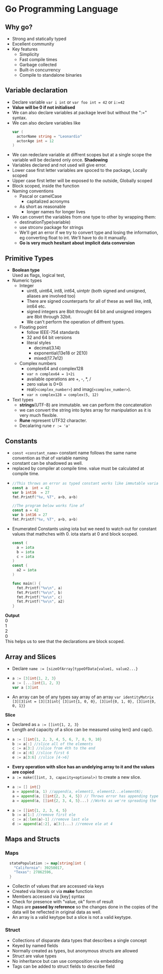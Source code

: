 # Go Programming Language

## Why go?
- Strong and statically typed
- Excellent community
- Key features
  - Simplicity
  - Fast compile times
  - Garbage collected
  - Built-in concurrency
  - Compile to standalone binaries

## Variable declaration
- Declare variable `var i int` or `var foo int = 42` or `i:=42` 
- **Value will be 0 if not initialised**
- We can also declare variables at package level but without the ":=" syntax.
- We can also declare variables like
  ```go
  var (
    actorName string = "Leonardio"
    actorAge int = 12
  )
- We can redeclare variable at diffrent scopes but at a single scope the variable will be declared only once. **Shadowing**
- Variables declared and not used will give error.
- Lower case first letter variables are spoced to the package, Locally scoped
- Upper case first letter will be exposed to the outside, Globally scoped
- Block scoped, inside the function
- Naming conventions
  - Pascal or camelCase
    - capitalized acronyms
  - As short as reasonable
    - longer names for longer lives
- We can convert the variables from one type to other by wrapping them:
  - destinationType(variable)
  - use strconv package for strings
  - We'll get an error if we try to convert type and losing the information, eg converting float to int. We'll have to do it manually.
  - **Go is very much hesitant about implicit data conversion**

## Primitive Types
- **Boolean type**
  <br/>Used as flags, logical test, 
- Numeric types
  - Integer
    - uint8, uint64, int8, int64, uintptr (both signed and unsigned, aliases are involved too)
    - There are signed counterparts for all of these as well like, int8, int64 etc.
    - signed integers are 8bit throught 64 bit and unsigned integers are 8bit through 32bit.
    - We can't perform the operation of diffrent types.
  - Floating point
    - follow IEEE-754 standards
    - 32 and 64 bit versions
    - literal styles
      - decimal(3.14)
      - exponential(13e18 or 2E10)
      - mixed(17.7e12)
  - Complex numbers
    - complex64 and complex128
    - `var n complex64 = 1+2i`
    - available operations are +, -, *, /
    - zero value is 0+0i
    - real(`<complex_number>`) and imag(`<complex_number>`).
    - `var n complex128 = complex(5, 12)`
- Text types
  - **strings**(UTF-8) are immutable. we can perform the concatenation
  - we can convert the string into bytes array for manipulation as it is very much flexible.
  - **Rune** represent UTF32 character.
  - Decalaring rune `r := 'a'`


## Constants
- `const <constant_name>` constant name follows the same name convention as that of variable naming
- constant can be shadowed as well.
- replaced by compiler at compile time. value must be calculated at compile time.
- ```go
  //This throws an error as typed constant works like immutable variables
  const a  int = 42
  var b int16  = 27
  fmt.Printf("%v, %T", a+b, a+b)

  //The program below works fine af
  const a = 42
  var b int16 = 27
  fmt.Printf("%v, %T", a+b, a+b)
  
- Enumerated Constants using iota but we need to watch out for constant values that mathches with 0. iota starts at 0 and block scoped.
  ```go
  const (
    a = iota
    b = iota
    c = iota
  )
  const (
    a2 = iota
  )

  func main() {
    fmt.Printf("%v\n", a)
    fmt.Printf("%v\n", b)
    fmt.Printf("%v\n", c)
    fmt.Printf("%v\n", a2)
  }

**Output** <br/>
0 <br/>
1 <br/>
2 <br/>
0 <br/>
This helps us to see that the declarations are block scoped.

## Array and Slices
- Declare `name := [sizeOfArray]typeOfData{value1, value2...}`
- ```go
  a := [3]int{1, 2, 3}
  a := [...]int{1, 2, 3}
  var a [3]int
- An array can be of any types say array of an array
`var identityMatrix [3][3]int = [3][3]int{ [3]int{1, 0, 0}, [3]int{0, 1, 0}, [3]int{0, 0, 1}}`

**Slice**
- Declared as `a := []int{1, 2, 3}`
- Length and capacity of a slice can be measured using len() and cap().
- ```go
  a := []int{1, 2, 3, 4, 5, 6, 7, 8, 9, 10}
  b := a[:] //slice all of the elements
  c := a[3:] //slice from 4th to the end
  d := a[:6] //slice first 6
  e := a[3:6] //slice [4->6]
- **Every operation with slice has an undelying array to it and the values are copied**
- `a := make([]int, 3, capacity<optional>)` to create a new slice.
- ```go
  a := [] int{}
  a = append(a, 1) //append(a, element1, element2...elementN);
  a = append(a, []int{2, 3, 4, 5}) // Throws error has appending type array instead of int  
  a = append(a, []int{2, 3, 4, 5}...) //Works as we're spreading the values over the entire array

- ```go
  a := []int{1, 2, 3, 4, 5}
  b := a[1:] //remove first ele
  c := a[:len(a)-1] //remove last ele
  d := append(a[:2], a[3:]...) //remove ele at 4

## Maps and Structs

### Maps
```go
  statePopulation := map[string]int {
    "California": 39250017,
    "Texas": 27862596,
  }
```
- Collectin of values that are accessed via keys
- Created via literals or via **make** function
- Members accessed via [key] syntax
- Check for presence with "value, ok" form of result
- Maps are **passed by reference** so the changes done in the copies of the data will be reflected in original data as well.
- An array is a valid keytype but a slice is not a valid keytype.

### Struct
- Collections of disparate data types that describes a single concept
- Keyed by named fields
- Normally created as types, but anonymous structs are allowed
- Struct are value types
- No inheritance but can use composition via embedding
- Tags can be added to struct fields to describe field

